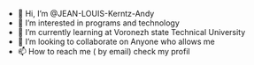 - 👋 Hi, I’m @JEAN-LOUIS-Kerntz-Andy
- 👀 I’m interested in programs and technology
- 🌱 I’m currently learning at Voronezh state Technical University 
- 💞️ I’m looking to collaborate on Anyone who allows me
- 📫 How to reach me ( by email) check my profil

<!---
JEAN-LOUIS-Kerntz-Andy/JEAN-LOUIS-Kerntz-Andy is a ✨ special ✨ repository because its `README.md` (this file) appears on your GitHub profile.
You can click the Preview link to take a look at your changes.
--->
